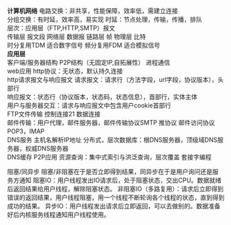 **计算机网络**
电路交换：非共享，性能保障，效率低，需建立连接  
分组交换：有时延，效率高，易实现 时延：节点处理，传输，传播，排队  
层次：应用层（FTP,HTTP,SMTP）报文  
传输层 报文段 网络层 数据报 
链路层 帧 物理层 比特  
时分复用TDM 适合数字信号 频分复用FDM 适合模拟信号  
**应用层**  
客户端/服务器结构 P2P结构（无固定IP,自拓展性） 进程通信  
web应用 http协议：无状态，默认持久连接  
http请求报文与响应报文 请求报文：请求行（方法字段，url字段，协议版本），头部行  
响应报文：状态行（协议版本，状态码，状态信息），首部行，实体主体  
用户与服务器交互：请求与响应报文中包含用户cookie首部行  
FTP文件传输 控制连接21 数据连接  
邮件传输：用户代理，邮件服务器，邮件传输协议SMTP 推协议 邮件访问协议POP3，IMAP  
DNS服务 主机名解析IP地址 分布式，层次数据库：根DNS服务器，顶级域DNS服务器，权威DNS服务器  
DNS缓存 P2P应用 资源查询：集中式索引与洪泛查询，层次覆盖 套接字编程  

阻塞/同异步
阻塞/非阻塞在于是否立即得到结果，同异步在于是用户询问还是服务方通知
阻塞IO：用户线程发出IO请求后，处于阻塞状态，交出CPU。数据就绪后返回结果给用户线程，解除阻塞状态。
非阻塞IO（多路复用）：请求后立即得到错误的返回结果，用户线程阻塞，用一个线程不断轮询各个线程的状态，直到得到成功的结果。
异步IO：用户线程发出请求后立即返回，可以去做别的。数据准备好后内核服务线程通知用户线程使用。
